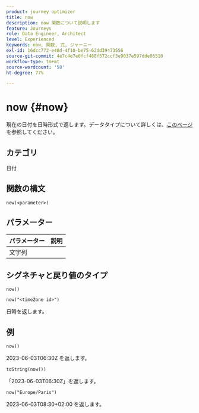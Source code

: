 ```yaml
---
product: journey optimizer
title: now
description: now 関数について説明します
feature: Journeys
role: Data Engineer, Architect
level: Experienced
keywords: now, 関数, 式, ジャーニー
exl-id: 16dcc772-e48d-4f10-be75-62dd39473556
source-git-commit: 4e7c4e7e6fcf488f572ccf3e9037e597dde06510
workflow-type: tm+mt
source-wordcount: '58'
ht-degree: 77%

---
```


# now {#now}

現在の日付を日時形式で返します。データタイプについて詳しくは、[このページ](../expression/data-types.md)を参照してください。

## カテゴリ

日付

## 関数の構文

`now(<parameter>)`

## パラメーター

| パラメーター | 説明 |
|--- |--- |
| 文字列 |  |

## シグネチャと戻り値のタイプ

`now()`

`now("<timeZone id>")`

日時を返します。

## 例

`now()`

2023-06-03T06:30Z を返します。

`toString(now())`

「2023-06-03T06:30Z」を返します。

`now("Europe/Paris")`

2023-06-03T08:30+02:00 を返します。
